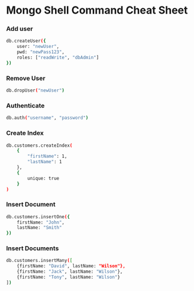 # Mongo Shell Command Cheat Sheet

### Add user
```sh
db.createUser({
    user: "newUser",
    pwd: "newPass123",
    roles: ["readWrite", "dbAdmin"]
})
```

### Remove User
```sh
db.dropUser("newUser")
```

### Authenticate
```sh
db.auth("username", "password")
```

### Create Index
```sh
db.customers.createIndex(
    {
        "firstName": 1,
        "lastName": 1
    },
    {
        unique: true
    }
)
```

### Insert Document
```sh
db.customers.insertOne({
    firstName: "John",
    lastName: "Smith"
})
```

### Insert Documents
```sh
db.customers.insertMany([
    {firstName: "David", lastName: "Wilson"},
    {firstName: "Jack", lastName: "Wilson"},
    {firstName: "Tony", lastName: "Wilson"}
])
```
